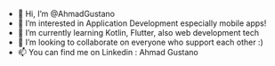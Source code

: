 - 👋 Hi, I’m @AhmadGustano
- 👀 I’m interested in Application Development especially mobile apps!
- 🌱 I’m currently learning Kotlin, Flutter, also web development tech
- 💞️ I’m looking to collaborate on everyone who support each other :)
- 📫 You can find me on Linkedin : Ahmad Gustano

<!---
I think that's all for now :)
Best Regards,

Ahmad Gustano
--->
